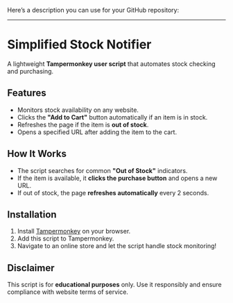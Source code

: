 Here’s a description you can use for your GitHub repository:

---

# Simplified Stock Notifier  

A lightweight **Tampermonkey user script** that automates stock checking and purchasing.  

## Features  
- Monitors stock availability on any website.  
- Clicks the **"Add to Cart"** button automatically if an item is in stock.  
- Refreshes the page if the item is **out of stock**.  
- Opens a specified URL after adding the item to the cart.  

## How It Works  
- The script searches for common **"Out of Stock"** indicators.  
- If the item is available, it **clicks the purchase button** and opens a new URL.  
- If out of stock, the page **refreshes automatically** every 2 seconds.  

## Installation  
1. Install [Tampermonkey](https://www.tampermonkey.net/) on your browser.  
2. Add this script to Tampermonkey.  
3. Navigate to an online store and let the script handle stock monitoring!  

## Disclaimer  
This script is for **educational purposes** only. Use it responsibly and ensure compliance with website terms of service.  

